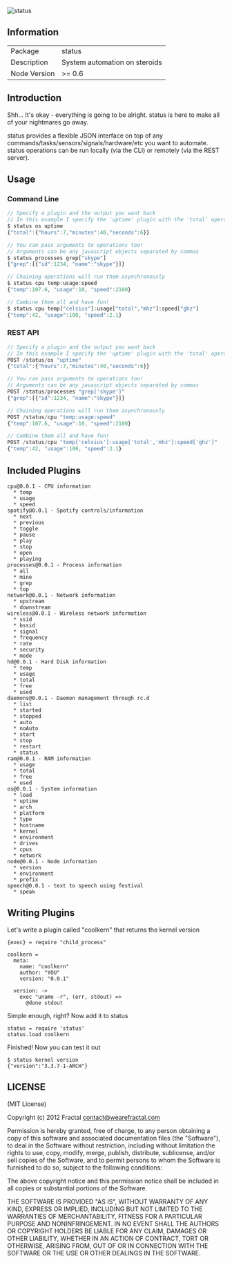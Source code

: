 ![status](https://secure.travis-ci.org/wearefractal/status.png?branch=master)

## Information

<table>
<tr>
<td>Package</td><td>status</td>
</tr>
<tr>
<td>Description</td>
<td>System automation on steroids</td>
</tr>
<tr>
<td>Node Version</td>
<td>>= 0.6</td>
</tr>
</table>

## Introduction

Shh... It's okay - everything is going to be alright. status is here to make all of your nightmares go away.

status provides a flexible JSON interface on top of any commands/tasks/sensors/signals/hardware/etc you want to automate. status operations can be run locally (via the CLI) or remotely (via the REST server).

## Usage

### Command Line

```javascript
// Specify a plugin and the output you want back
// In this example I specify the 'uptime' plugin with the 'total' operation
$ status os uptime
{"total":{"hours":7,"minutes":40,"seconds":6}}

// You can pass arguments to operations too!
// Arguments can be any javascript objects separated by commas
$ status processes grep["skype"]
{"grep":[{"id":1234, "name":"skype"}]}

// Chaining operations will run them asynchronously
$ status cpu temp:usage:speed
{"temp":107.6, "usage":10, "speed":2100}

// Combine them all and have fun!
$ status cpu temp["celsius"]:usage["total","mhz"]:speed["ghz"]
{"temp":42, "usage":100, "speed":2.1}
```

### REST API

```javascript
// Specify a plugin and the output you want back
// In this example I specify the 'uptime' plugin with the 'total' operation
POST /status/os "uptime"
{"total":{"hours":7,"minutes":40,"seconds":6}}

// You can pass arguments to operations too!
// Arguments can be any javascript objects separated by commas
POST /status/processes "grep['skype']"
{"grep":[{"id":1234, "name":"skype"}]}

// Chaining operations will run them asynchronously
POST /status/cpu "temp:usage:speed"
{"temp":107.6, "usage":10, "speed":2100}

// Combine them all and have fun!
POST /status/cpu "temp['celsius']:usage['total','mhz']:speed['ghz']"
{"temp":42, "usage":100, "speed":2.1}
```

## Included Plugins

```
cpu@0.0.1 - CPU information
  * temp
  * usage
  * speed
spotify@0.0.1 - Spotify controls/information
  * next
  * previous
  * toggle
  * pause
  * play
  * stop
  * open
  * playing
processes@0.0.1 - Process information
  * all
  * mine
  * grep
  * top
network@0.0.1 - Network information
  * upstream
  * downstream
wireless@0.0.1 - Wireless network information
  * ssid
  * bssid
  * signal
  * frequency
  * rate
  * security
  * mode
hd@0.0.1 - Hard Disk information
  * temp
  * usage
  * total
  * free
  * used
daemons@0.0.1 - Daemon management through rc.d
  * list
  * started
  * stopped
  * auto
  * noAuto
  * start
  * stop
  * restart
  * status
ram@0.0.1 - RAM information
  * usage
  * total
  * free
  * used
os@0.0.1 - System information
  * load
  * uptime
  * arch
  * platform
  * type
  * hostname
  * kernel
  * environment
  * drives
  * cpus
  * network
node@0.0.1 - Node information
  * version
  * environment
  * prefix
speech@0.0.1 - text to speech using festival
  * speak
```

## Writing Plugins

Let's write a plugin called "coolkern" that returns the kernel version

```coffee-script
{exec} = require "child_process"

coolkern =
  meta:
    name: "coolkern"
    author: "YOU"
    version: "0.0.1"

  version: ->
    exec "uname -r", (err, stdout) =>
      @done stdout
```

Simple enough, right? Now add it to status

```coffee-script
status = require 'status'
status.load coolkern
```

Finished! Now you can test it out

```
$ status kernel version
{"version":"3.3.7-1-ARCH"}
```

## LICENSE

(MIT License)

Copyright (c) 2012 Fractal <contact@wearefractal.com>

Permission is hereby granted, free of charge, to any person obtaining
a copy of this software and associated documentation files (the
"Software"), to deal in the Software without restriction, including
without limitation the rights to use, copy, modify, merge, publish,
distribute, sublicense, and/or sell copies of the Software, and to
permit persons to whom the Software is furnished to do so, subject to
the following conditions:

The above copyright notice and this permission notice shall be
included in all copies or substantial portions of the Software.

THE SOFTWARE IS PROVIDED "AS IS", WITHOUT WARRANTY OF ANY KIND,
EXPRESS OR IMPLIED, INCLUDING BUT NOT LIMITED TO THE WARRANTIES OF
MERCHANTABILITY, FITNESS FOR A PARTICULAR PURPOSE AND
NONINFRINGEMENT. IN NO EVENT SHALL THE AUTHORS OR COPYRIGHT HOLDERS BE
LIABLE FOR ANY CLAIM, DAMAGES OR OTHER LIABILITY, WHETHER IN AN ACTION
OF CONTRACT, TORT OR OTHERWISE, ARISING FROM, OUT OF OR IN CONNECTION
WITH THE SOFTWARE OR THE USE OR OTHER DEALINGS IN THE SOFTWARE.
